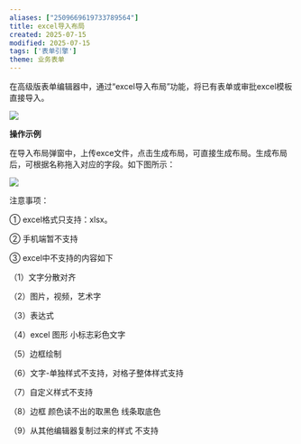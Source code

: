 ```yaml
---
aliases: ["2509669619733789564"]
title: excel导入布局
created: 2025-07-15
modified: 2025-07-15
tags: ['表单引擎']
theme: 业务表单
---
```


在高级版表单编辑器中，通过“excel导入布局”功能，将已有表单或审批excel模板直接导入。

![](https://myhelpdoc.oss-cn-heyuan.aliyuncs.com/mdimages/5f88566c7aff79c227f29ad629487624.jpg)

**操作示例**

在导入布局弹窗中，上传exce文件，点击生成布局，可直接生成布局。生成布局后，可根据名称拖入对应的字段。如下图所示：

![](https://myhelpdoc.oss-cn-heyuan.aliyuncs.com/mdimages/ea063fd7debe22a5ecf4009f7a419ea0.jpg)

注意事项：

① excel格式只支持：xlsx。

② 手机端暂不支持

③ excel中不支持的内容如下

（1）文字分散对齐

（2）图片，视频，艺术字

（3）表达式

（4）excel 图形 小标志彩色文字

（5）边框绘制

（6）文字-单独样式不支持，对格子整体样式支持

（7）自定义样式不支持

（8）边框 颜色读不出的取黑色 线条取底色

（9）从其他编辑器复制过来的样式 不支持

